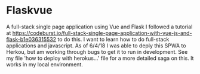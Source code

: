 # Flaskvue
A full-stack single page application using Vue and Flask
I followed a tutorial at https://codeburst.io/full-stack-single-page-application-with-vue-js-and-flask-b1e036315532 to do this. I want to learn how to do full-stack applications and javascript. As of 6/4/18 I was able to deply this SPWA to Herkou, but am working through bugs to get it to run in development. See my file 'how to deploy with herokus...' file for a more detailed saga on this. It works in my local environment. 
